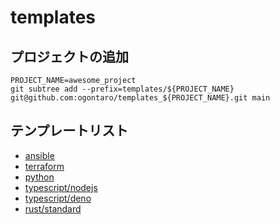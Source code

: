 # templates

## プロジェクトの追加

```shell
PROJECT_NAME=awesome_project
git subtree add --prefix=templates/${PROJECT_NAME} git@github.com:ogontaro/templates_${PROJECT_NAME}.git main
```

## テンプレートリスト

- [ansible](https://github.com/ogontaro/templates_ansible)
- [terraform](https://github.com/ogontaro/templates_terraform)
- [python](https://github.com/ogontaro/templates_python)
- [typescript/nodejs](https://github.com/ogontaro/templates_typescript_nodejs)
- [typescript/deno](https://github.com/ogontaro/templates_typescript_deno)
- [rust/standard](https://github.com/ogontaro/templates_rust_standard )
